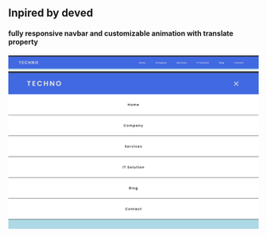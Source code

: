 
## Inpired by deved
#### fully responsive navbar and customizable animation with translate property
![](result1.png)
![](result2.png)

